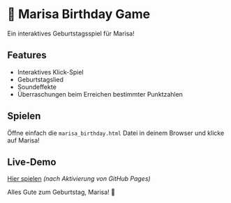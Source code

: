# 🎂 Marisa Birthday Game

Ein interaktives Geburtstagsspiel für Marisa!

## Features
- Interaktives Klick-Spiel
- Geburtstagslied
- Soundeffekte
- Überraschungen beim Erreichen bestimmter Punktzahlen

## Spielen
Öffne einfach die `marisa_birthday.html` Datei in deinem Browser und klicke auf Marisa!

## Live-Demo
[Hier spielen](https://qtraveler5.github.io/Marisa-Birthday-Game/) _(nach Aktivierung von GitHub Pages)_

Alles Gute zum Geburtstag, Marisa! 🎉
